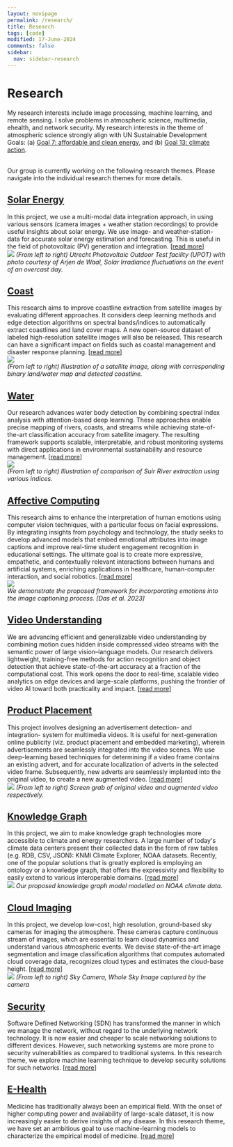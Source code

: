```yaml
---
layout: novipage
permalink: /research/
title: Research
tags: [code]
modified: 17-June-2024
comments: false
sidebar:
  nav: sidebar-research
---
```


<!---
	Details about sidebar info is provided inside _data/navigation.yml file
-->

# Research 
My research interests include image processing, machine learning, and remote sensing. I solve problems in atmospheric science, multimedia, ehealth, and network security. My research interests in the theme of atmospheric science strongly align with UN Sustainable Development Goals: (a) [Goal 7: affordable and clean energy](https://www.un.org/sustainabledevelopment/energy/), and (b) [Goal 13: climate action](https://www.un.org/sustainabledevelopment/climate-change/).

<br />
Our group is currently working on the following research themes. Please navigate into the individual research themes for more details. 





## [<u>Solar Energy</u>](https://soumyabrata.github.io/solar/)
In this project, we use a multi-modal data integration approach, in using various sensors (camera images + weather station recordings) to provide useful insights about solar energy. We use image- and weather-station- data for accurate solar energy estimation and forecasting. This is useful in the field of photovoltaic (PV) generation and integration. [[read more](https://soumyabrata.github.io/solar/)]
    <br />
    <img src="{{ site.url }}/images/upot.png">
    *(From left to right) Utrecht Photovoltaic Outdoor Test facility (UPOT) with photo courtesy of Arjen de Waal, Solar Irradiance fluctuations on the event of an overcast day.* 


## [<u>Coast</u>](https://soumyabrata.github.io/coastline/)
This research aims to improve coastline extraction from satellite images by evaluating different approaches. It considers deep learning methods and edge detection algorithms on spectral bands/indices to automatically extract coastlines and land cover maps. A new open-source dataset of labeled high-resolution satellite images will also be released. This research can have a significant impact on fields such as coastal management and disaster response planning. [[read more](https://soumyabrata.github.io/coastline/)]
<br />
<img src="{{ site.url }}/images/sample-coast-edge.png"><br />
*(From left to right) Illustration of a satellite image, along with corresponding binary land/water map and detected coastline.* 

## [<u>Water</u>](https://soumyabrata.github.io/water/)
Our research advances water body detection by combining spectral index analysis with attention-based deep learning. These approaches enable precise mapping of rivers, coasts, and streams while achieving state-of-the-art classification accuracy from satellite imagery. The resulting framework supports scalable, interpretable, and robust monitoring systems with direct applications in environmental sustainability and resource management. [[read more](https://soumyabrata.github.io/water/)]
<br />
<img src="{{ site.url }}/images/river-extraction.png"><br />
*(From left to right) Illustration of comparison of Suir River extraction using various indices.* 


## [<u>Affective Computing</u>](https://soumyabrata.github.io/affectivecomputing/)
This research aims to enhance the interpretation of human emotions using computer vision techniques, with a particular focus on facial expressions. By integrating insights from psychology and technology, the study seeks to develop advanced models that embed emotional attributes into image captions and improve real-time student engagement recognition in educational settings. The ultimate goal is to create more expressive, empathetic, and contextually relevant interactions between humans and artificial systems, enriching applications in healthcare, human-computer interaction, and social robotics. [[read more](https://soumyabrata.github.io/affectivecomputing/)]
    <br />
	<img src="{{ site.baseurl }}/images/image-caption.png">   
	*We demonstrate the proposed framework for incorporating emotions into the image captioning process. [Das et al. 2023]*
	
## [<u>Video Understanding</u>](https://soumyabrata.github.io/video/)
We are advancing efficient and generalizable video understanding by combining motion cues hidden inside compressed video streams with the semantic power of large vision–language models. Our research delivers lightweight, training-free methods for action recognition and object detection that achieve state-of-the-art accuracy at a fraction of the computational cost. This work opens the door to real-time, scalable video analytics on edge devices and large-scale platforms, pushing the frontier of video AI toward both practicality and impact. [[read more](https://soumyabrata.github.io/video/)]


## [<u>Product Placement</u>](https://soumyabrata.github.io/advertisement/)
This project involves designing an advertisement detection- and integration- system for multimedia videos. It is useful for next-generation online publicity (viz. product placement and embedded marketing), wherein advertisements are seamlessly integrated into the video scenes. We use deep-learning based techniques for determining if a video frame contains an existing advert, and for accurate localization of adverts in the selected video frame. Subsequently, new adverts are seamlessly implanted into the original video, to create a new augmented video. [[read more](https://soumyabrata.github.io/advertisement/)]
    <br />
    <img src="{{ site.url }}/images/hw1-image.png">
    *(From left to right) Screen grab of original video and augmented video respectively.* 


## [<u>Knowledge Graph</u>](https://soumyabrata.github.io/knowledgegraph/)
In this project, we aim to make knowledge graph technologies more accessible to climate and energy researchers. A large number of today's climate data centers present their collected data in the form of raw tables (e.g. RDB, CSV, JSON): KNMI Climate Explorer, NOAA datasets. Recently, one of the popular solutions that is greatly explored is employing an ontology or a knowledge graph, that offers the expressivity and flexibility to easily extend to various interoperable domains. [[read more](https://soumyabrata.github.io/knowledgegraph/)]
    <br />
    <img src="{{ site.baseurl }}/images/KG-NOAA.png">
    *Our proposed knowledge graph model modelled on NOAA climate data.* 



## [<u>Cloud Imaging</u>](https://soumyabrata.github.io/cloud/)
In this project, we develop low-cost, high resolution, ground-based sky cameras for imaging the atmosphere. These cameras capture continuous stream of images, which are essential to learn cloud dynamics and understand various atmospheric events. We devise state-of-the-art image segmentation and image classification algorithms that computes automated cloud coverage data, recognizes cloud types and estimates the cloud-base height. [[read more](https://soumyabrata.github.io/cloud/)]
    <br />
    <img src="{{ site.url }}/images/sky-imaging.png">
    *(From left to right) Sky Camera, Whole Sky Image captured by the camera* 


## [<u>Security</u>](https://soumyabrata.github.io/security/)
Software Defined Networking (SDN) has transformed the manner in which we manage the network, without regard to the underlying network technology. It is now easier and cheaper to scale networking solutions to different devices. However, such networking systems are more prone to security vulnerabilities as compared to traditional systems. In this research theme, we explore machine learning technique to develop security solutions for such networks. [[read more](https://soumyabrata.github.io/security/)]


## [<u>E-Health</u>](https://soumyabrata.github.io/ehealth/)
Medicine has traditionally always been an empirical field. With the onset of higher computing power and availability of large-scale dataset, it is now increasingly easier to derive insights of any disease. In this research theme, we have set an ambitious goal to use machine-learning models to characterize the empirical model of medicine. [[read more](https://soumyabrata.github.io/ehealth/)]


<!---
## [<u>Communications</u>](https://soumyabrata.github.io/communication/)
This project deals with the analysis of user- interaction and cooperation in wireless networks. We propose algorithmic framework, that helps in improving the performance of the IEEE 802.11 protocol. 

<br />
We also work in proposing a dynamic frequency allocation and interference mitigation algorithm for dense urban wireless networks. The algorithm is implemented and tested on-air in a proprietary Ericsson software.


<br />
[[more details](https://soumyabrata.github.io/communication/)]

## [<u>Software</u>](https://soumyabrata.github.io/software/)
In this research theme, we dealt with several software-related issues. Heap management is responsible for the allocation of heap segments to a running application. We propose a new heap management technique that has an inherent auto compaction technique in its algorithm leading to minimum fragmentation of memory space. 

<br />
We also developed randomized cryptographic techniques that can be effectively provide better security solutions.

-->
